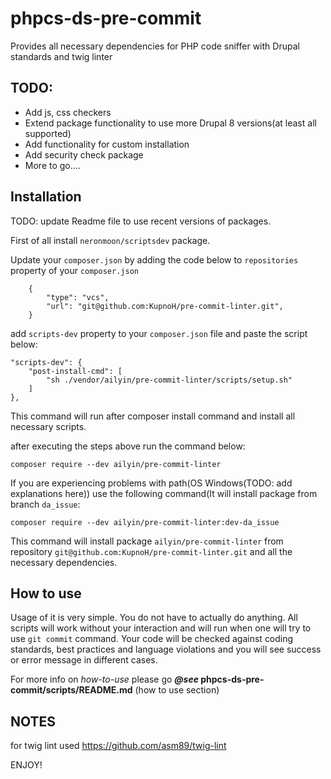 phpcs-ds-pre-commit
=======================

Provides all necessary dependencies for PHP code sniffer with Drupal standards and twig linter

TODO:
--------
- Add js, css checkers
- Extend package functionality to use more Drupal 8 versions(at least all supported)
- Add functionality for custom installation
- Add security check package
- More to go....


Installation
-----------------------

TODO: update Readme file to use recent versions of packages.

First of all install `neronmoon/scriptsdev` package.

Update your `composer.json` by adding the code below to `repositories` property of your `composer.json`

        {
            "type": "vcs",
            "url": "git@github.com:KupnoH/pre-commit-linter.git",
        }

add `scripts-dev` property to your `composer.json` file and paste the script below:


    "scripts-dev": {
        "post-install-cmd": [
            "sh ./vendor/ailyin/pre-commit-linter/scripts/setup.sh"
        ]
    },

This command will run after composer install command and install all necessary scripts.

after executing the steps above run the command below:

`composer require --dev ailyin/pre-commit-linter`

If you are experiencing problems with path(OS Windows(TODO: add explanations here)) use the following command(It will install package from branch `da_issue`:

`composer require --dev ailyin/pre-commit-linter:dev-da_issue`

This command will install package `ailyin/pre-commit-linter` from repository `git@github.com:KupnoH/pre-commit-linter.git` and all the necessary dependencies.


How to use
-----------------

Usage of it is very simple. You do not have to actually do anything. All scripts will work without your interaction and will run when one will try to use `git commit` command. Your code will be checked against coding standards, best practices and language violations and you will see success or error message in different cases.

For more info on _how-to-use_ please go **_@see_ phpcs-ds-pre-commit/scripts/README.md** (how to use section) 

NOTES
--------
for twig lint used https://github.com/asm89/twig-lint


ENJOY!

